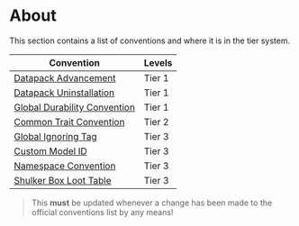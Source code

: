 # About

This section contains a list of conventions and where it is in the tier system.

|Convention|Levels|
|----------|------|
|[Datapack Advancement](https://mc-datapacks.github.io/en/conventions/datapack_advancement.html)|Tier 1|
|[Datapack Uninstallation](https://mc-datapacks.github.io/en/conventions/datapack_uninstallation.html)|Tier 1|
|[Global Durability Convention](https://mc-datapacks.github.io/en/conventions/global_durability.html)|Tier 1|
|[Common Trait Convention](https://mc-datapacks.github.io/en/conventions/common_trait.html)|Tier 2|
|[Global Ignoring Tag](https://mc-datapacks.github.io/en/conventions/global_ignoring_tag.html)|Tier 3|
|[Custom Model ID](https://mc-datapacks.github.io/en/conventions/custom_model_id.html)|Tier 3|
|[Namespace Convention](https://mc-datapacks.github.io/en/conventions/namespace.html)|Tier 3|
|[Shulker Box Loot Table](https://mc-datapacks.github.io/en/conventions/shulker_box_loot_table.html)|Tier 3|

> This **must** be updated whenever a change has been made to the official conventions list by any means!
